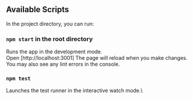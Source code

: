 ## Available Scripts

In the project directory, you can run:

### `npm start` in the root directory 

Runs the app in the development mode.\
Open [http://localhost:3001]
The page will reload when you make changes.\
You may also see any lint errors in the console.

### `npm test`

Launches the test runner in the interactive watch mode.\
